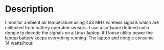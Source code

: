 # Description
I monitor ambient air temperature using 433 MHz wireless signals which are collected from battery operated sensors. I use a software defined radio dongle to decode the signals on a Linux laptop. If I loose utility power the laptop battery keeps everything running. The laptop and dongle consume 14 watts/hour.
